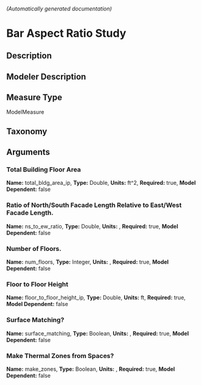 

###### (Automatically generated documentation)

# Bar Aspect Ratio Study

## Description


## Modeler Description


## Measure Type
ModelMeasure

## Taxonomy


## Arguments


### Total Building Floor Area

**Name:** total_bldg_area_ip,
**Type:** Double,
**Units:** ft^2,
**Required:** true,
**Model Dependent:** false

### Ratio of North/South Facade Length Relative to East/West Facade Length.

**Name:** ns_to_ew_ratio,
**Type:** Double,
**Units:** ,
**Required:** true,
**Model Dependent:** false

### Number of Floors.

**Name:** num_floors,
**Type:** Integer,
**Units:** ,
**Required:** true,
**Model Dependent:** false

### Floor to Floor Height

**Name:** floor_to_floor_height_ip,
**Type:** Double,
**Units:** ft,
**Required:** true,
**Model Dependent:** false

### Surface Matching?

**Name:** surface_matching,
**Type:** Boolean,
**Units:** ,
**Required:** true,
**Model Dependent:** false

### Make Thermal Zones from Spaces?

**Name:** make_zones,
**Type:** Boolean,
**Units:** ,
**Required:** true,
**Model Dependent:** false




